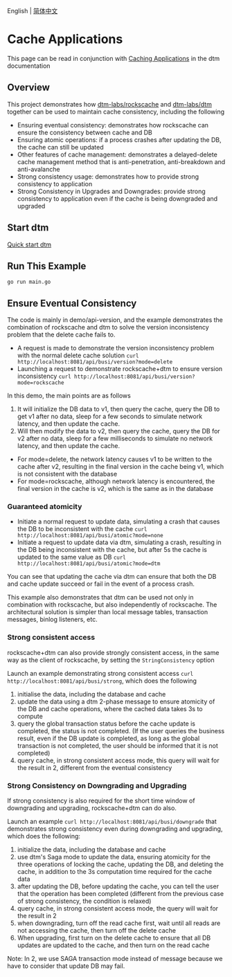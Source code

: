 English | [简体中文](./README-cn.md)

# Cache Applications
This page can be read in conjunction with [Caching Applications](https://en.dtm.pub/app/cache.html) in the dtm documentation

## Overview
This project demonstrates how [dtm-labs/rockscache](https://github.com/dtm-labs/rockscache) and [dtm-labs/dtm](https://github.com/dtm-labs/dtm) together can be used to maintain cache consistency, including the following
- Ensuring eventual consistency: demonstrates how rockscache can ensure the consistency between cache and DB
- Ensuring atomic operations: if a process crashes after updating the DB, the cache can still be updated
- Other features of cache management: demonstrates a delayed-delete cache management method that is anti-penetration, anti-breakdown and anti-avalanche
- Strong consistency usage: demonstrates how to provide strong consistency to application
- Strong Consistency in Upgrades and Downgrades: provide strong consistency to application even if the cache is being downgraded and upgraded

## Start dtm
[Quick start dtm](https://en.dtm.pub/guide/install.html)

## Run This Example
`go run main.go`

## Ensure Eventual Consistency
The code is mainly in demo/api-version, and the example demonstrates the combination of rockscache and dtm to solve the version inconsistency problem that the delete cache fails to.
- A request is made to demonstrate the version inconsistency problem with the normal delete cache solution `curl http://localhost:8081/api/busi/version?mode=delete`
- Launching a request to demonstrate rockscache+dtm to ensure version inconsistency `curl http://localhost:8081/api/busi/version?mode=rockscache`

In this demo, the main points are as follows
1. It will initialize the DB data to v1, then query the cache, query the DB to get v1 after no data, sleep for a few seconds to simulate network latency, and then update the cache.
2. Will then modify the data to v2, then query the cache, query the DB for v2 after no data, sleep for a few milliseconds to simulate no network latency, and then update the cache.

- For mode=delete, the network latency causes v1 to be written to the cache after v2, resulting in the final version in the cache being v1, which is not consistent with the database
- For mode=rockscache, although network latency is encountered, the final version in the cache is v2, which is the same as in the database
### Guaranteed atomicity
- Initiate a normal request to update data, simulating a crash that causes the DB to be inconsistent with the cache `curl http://localhost:8081/api/busi/atomic?mode=none`
- Initiate a request to update data via dtm, simulating a crash, resulting in the DB being inconsistent with the cache, but after 5s the cache is updated to the same value as DB `curl http://localhost:8081/api/busi/atomic?mode=dtm`

You can see that updating the cache via dtm can ensure that both the DB and cache update succeed or fail in the event of a process crash.

This example also demonstrates that dtm can be used not only in combination with rockscache, but also independently of rockscache. The architectural solution is simpler than local message tables, transaction messages, binlog listeners, etc.

### Strong consistent access
rockscache+dtm can also provide strongly consistent access, in the same way as the client of rockscache, by setting the `StringConsistency` option

Launch an example demonstrating strong consistent access `curl http://localhost:8081/api/busi/strong`, which does the following
1. initialise the data, including the database and cache
2. update the data using a dtm 2-phase message to ensure atomicity of the DB and cache operations, where the cached data takes 3s to compute
3. query the global transaction status before the cache update is completed, the status is not completed. (If the user queries the business result, even if the DB update is completed, as long as the global transaction is not completed, the user should be informed that it is not completed)
4. query cache, in strong consistent access mode, this query will wait for the result in 2, different from the eventual consistency


### Strong Consistency on Downgrading and Upgrading
If strong consistency is also required for the short time window of downgrading and upgrading, rockscache+dtm can do also.

Launch an example `curl http://localhost:8081/api/busi/downgrade` that demonstrates strong consistency even during downgrading and upgrading, which does the following:
1. initialize the data, including the database and cache
2. use dtm's Saga mode to update the data, ensuring atomicity for the three operations of locking the cache, updating the DB, and deleting the cache, in addition to the 3s computation time required for the cache data
3. after updating the DB, before updating the cache, you can tell the user that the operation has been completed (different from the previous case of strong consistency, the condition is relaxed)
4. query cache, in strong consistent access mode, the query will wait for the result in 2
5. when downgrading, turn off the read cache first, wait until all reads are not accessing the cache, then turn off the delete cache
6. When upgrading, first turn on the delete cache to ensure that all DB updates are updated to the cache, and then turn on the read cache

Note: In 2, we use SAGA transaction mode instead of message because we have to consider that update DB may fail.
